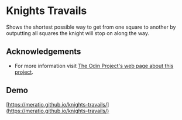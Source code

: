 # Knights Travails

Shows the shortest possible way to get from one square to another by outputting all squares the knight will stop on along the way.

## Acknowledgements

- For more information visit [The Odin Project's web page about this project](https://www.theodinproject.com/lessons/javascript-knights-travails/).

## Demo

[https://meratio.github.io/knights-travails/](https://meratio.github.io/knights-travails/)
